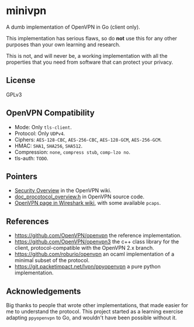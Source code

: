 # minivpn

A dumb implementation of OpenVPN in Go (client only).

This implementation has serious flaws, so do **not** use this for any other
purposes than your own learning and research.

This is not, and will never be, a working implementation with all the
properties that you need from software that can protect your privacy.

## License

GPLv3

## OpenVPN Compatibility

* Mode: Only `tls-client`.
* Protocol: Only `UDPv4`.
* Ciphers: `AES-128-CBC`, `AES-256-CBC`, `AES-128-GCM`, `AES-256-GCM`.
* HMAC: `SHA1`, `SHA256`, `SHA512`.
* Compression: `none`, `compress stub`, `comp-lzo no`.
* tls-auth: `TODO`.

## Pointers

* [Security Overview](https://community.openvpn.net/openvpn/wiki/SecurityOverview) in the OpenVPN wiki.
* [doc_procotocol_overview.h](https://github.com/OpenVPN/openvpn/blob/master/doc/doxygen/doc_protocol_overview.h) in OpenVPN source code.
* [OpenVPN page in Wireshark wiki](https://wiki.wireshark.org/OpenVPN), with some available `pcaps`.

## References

* https://github.com/OpenVPN/openvpn the reference implementation.
* https://github.com/OpenVPN/openvpn3 the c++ class library for the client, protocol-compatible with the OpenVPN 2.x branch.
* https://github.com/roburio/openvpn an ocaml implementation of a minimal subset of the protocol.
* https://git.packetimpact.net/lvpn/ppyopenvpn a pure python implementation.

## Acknowledgements

Big thanks to people that wrote other implementations, that made easier for
me to understand the protocol. This project started as a learning exercise
adapting `ppyopenvpn` to Go, and wouldn't have been possible without it.
